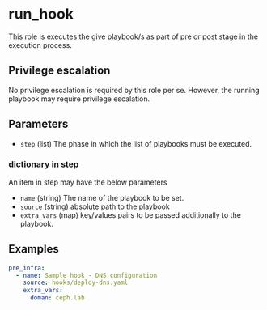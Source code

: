 # run_hook
This role is executes the give playbook/s as part of pre or post stage in the
execution process.

## Privilege escalation
No privilege escalation is required by this role per se. However, the running
playbook may require privilege escalation.

## Parameters
* `step` (list) The phase in which the list of playbooks must be executed.

### dictionary in step
An item in step may have the below parameters
* `name` (string) The name of the playbook to be set.
* `source` (string) absolute path to the playbook
* `extra_vars` (map) key/values pairs to be passed additionally to the playbook.

## Examples
```YAML
pre_infra:
  - name: Sample hook - DNS configuration
    source: hooks/deploy-dns.yaml
    extra_vars:
      doman: ceph.lab
```
